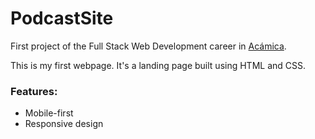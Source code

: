 # PodcastSite
First project of the Full Stack Web Development career in [Acámica](https://www.acamica.com/desarrollo-web-full-stack).

This is my first webpage. It's a landing page built using HTML and CSS.

### Features:
 * Mobile-first
 * Responsive design
